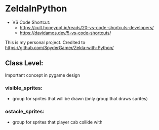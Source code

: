 # ZeldaInPython

- VS Code Shortcut:
    - https://cult.honeypot.io/reads/20-vs-code-shortcuts-developers/
    - https://davidamos.dev/5-vs-code-shortcuts/

This is my personal project.
Credited to https://github.com/SpyderGamer/Zelda-with-Python/

## Class Level:
Important concept in pygame design
### visible_sprites:
- group for sprites that will be drawn (only group that draws sprites)
### ostacle_sprites:
-  group for sprites that player cab collide with
